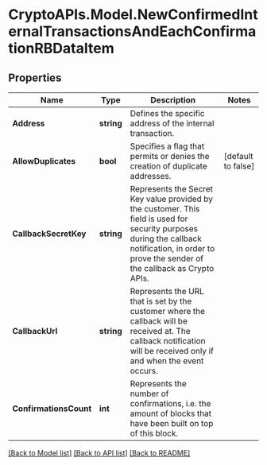# CryptoAPIs.Model.NewConfirmedInternalTransactionsAndEachConfirmationRBDataItem

## Properties

Name | Type | Description | Notes
------------ | ------------- | ------------- | -------------
**Address** | **string** | Defines the specific address of the internal transaction. | 
**AllowDuplicates** | **bool** | Specifies a flag that permits or denies the creation of duplicate addresses. | [default to false]
**CallbackSecretKey** | **string** | Represents the Secret Key value provided by the customer. This field is used for security purposes during the callback notification, in order to prove the sender of the callback as Crypto APIs. | 
**CallbackUrl** | **string** | Represents the URL that is set by the customer where the callback will be received at. The callback notification will be received only if and when the event occurs. | 
**ConfirmationsCount** | **int** | Represents the number of confirmations, i.e. the amount of blocks that have been built on top of this block. | 

[[Back to Model list]](../README.md#documentation-for-models) [[Back to API list]](../README.md#documentation-for-api-endpoints) [[Back to README]](../README.md)

